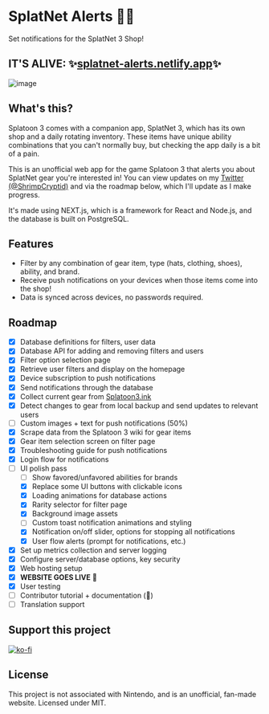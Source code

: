 # SplatNet Alerts 📣✨

Set notifications for the SplatNet 3 Shop!

## IT'S ALIVE: ✨[splatnet-alerts.netlify.app](https://splatnet-alerts.netlify.app/)✨ 

![image](https://user-images.githubusercontent.com/30200665/213373066-c735bcc3-ccda-4622-b9e2-43045f4c3788.png)


## What's this?
Splatoon 3 comes with a companion app, SplatNet 3, which has its own shop and a daily rotating inventory. These items have unique ability combinations that you can't normally buy, but checking the app daily is a bit of a pain.

This is an unofficial web app for the game Splatoon 3 that alerts you about SplatNet gear you're interested in! You can view updates on my [Twitter (@ShrimpCryptid)](https://twitter.com/shrimpcryptid) and via the roadmap below, which I'll update as I make progress.

It's made using NEXT.js, which is a framework for React and Node.js, and the database is built on PostgreSQL.

## Features
- Filter by any combination of gear item, type (hats, clothing, shoes), ability, and brand.
- Receive push notifications on your devices when those items come into the shop!
- Data is synced across devices, no passwords required.

## Roadmap
- [x] Database definitions for filters, user data
- [x] Database API for adding and removing filters and users
- [x] Filter option selection page
- [x] Retrieve user filters and display on the homepage
- [x] Device subscription to push notifications
- [x] Send notifications through the database
- [x] Collect current gear from [Splatoon3.ink](https://splatoon3.ink)
- [x] Detect changes to gear from local backup and send updates to relevant users
- [ ] Custom images + text for push notifications (50%)
- [x] Scrape data from the Splatoon 3 wiki for gear items
- [x] Gear item selection screen on filter page
- [x] Troubleshooting guide for push notifications
- [x] Login flow for notifications
- [ ] UI polish pass
  - [ ] Show favored/unfavored abilities for brands
  - [x] Replace some UI buttons with clickable icons
  - [x] Loading animations for database actions
  - [x] Rarity selector for filter page
  - [x] Background image assets
  - [ ] Custom toast notification animations and styling
  - [x] Notification on/off slider, options for stopping all notifications
  - [x] User flow alerts (prompt for notifications, etc.)
- [x] Set up metrics collection and server logging
- [x] Configure server/database options, key security
- [x] Web hosting setup
- [x] **WEBSITE GOES LIVE** 🎉
- [x] User testing
- [ ] Contributor tutorial + documentation (💖)
- [ ] Translation support

## Support this project
[![ko-fi](https://ko-fi.com/img/githubbutton_sm.svg)](https://ko-fi.com/L4L06AHRY)

## License
This project is not associated with Nintendo, and is an unofficial, fan-made website. Licensed under MIT.
